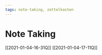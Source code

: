 ```yaml
---
tags: note-taking, zettelkasten
---
```


# Note Taking

[[2021-01-04-16-31Q]]
[[2021-01-04-17-11Q]]
